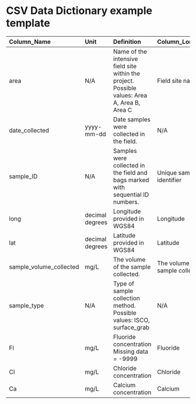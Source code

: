 # CSV Data Dictionary example template

| Column\_Name | Unit | Definition | Column\_Long\_Name | Data\_Type |
| :--- | :--- | :--- | :--- | :--- |
| area | N/A | Name of the intensive field site within the project. Possible values: Area A, Area B, Area C | Field site name | text |
| date\_collected | yyyy-mm-dd | Date samples were collected in the field. | N/A | date |
| sample\_ID | N/A | Samples were collected in the field and bags marked with sequential ID numbers. | Unique sample identifier | text |
| long | decimal degrees | Longitude provided in WGS84 | Longitude | numeric |
| lat | decimal degrees | Latitude provided in WGS84 | Latitude | numeric |
| sample\_volume\_collected | mg/L | The volume of the sample collected. | The volume of the sample collected. | numeric |
| sample\_type | N/A | Type of sample collection method.   Possible values: ISCO, surface\_grab | N/A | N/A |
| Fl | mg/L | Fluoride concentration  Missing data = -9999 | Fluoride | numeric |
| Cl | mg/L | Chloride concentration | Chloride | numeric |
| Ca | mg/L | Calcium concentration | Calcium | numeric |

